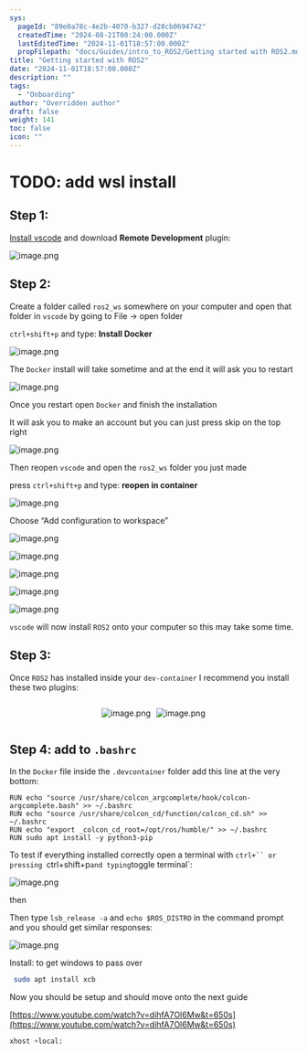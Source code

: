 ```yaml
---
sys:
  pageId: "89e0a78c-4e2b-4070-b327-d28cb0694742"
  createdTime: "2024-08-21T00:24:00.000Z"
  lastEditedTime: "2024-11-01T18:57:00.000Z"
  propFilepath: "docs/Guides/intro_to_ROS2/Getting started with ROS2.md"
title: "Getting started with ROS2"
date: "2024-11-01T18:57:00.000Z"
description: ""
tags:
  - "Onboarding"
author: "Overridden author"
draft: false
weight: 141
toc: false
icon: ""
---
```


# TODO: add wsl install

## Step 1:

[Install vscode](https://code.visualstudio.com/download) and download **Remote Development** plugin:

![image.png](https://prod-files-secure.s3.us-west-2.amazonaws.com/d518164a-d88e-44d1-a4ee-3adb3bd8bce0/efb52993-1881-4a40-b95e-6f020334f022/image.png?X-Amz-Algorithm=AWS4-HMAC-SHA256&X-Amz-Content-Sha256=UNSIGNED-PAYLOAD&X-Amz-Credential=ASIAZI2LB4662ZED7MFK%2F20250427%2Fus-west-2%2Fs3%2Faws4_request&X-Amz-Date=20250427T004328Z&X-Amz-Expires=3600&X-Amz-Security-Token=IQoJb3JpZ2luX2VjELf%2F%2F%2F%2F%2F%2F%2F%2F%2F%2FwEaCXVzLXdlc3QtMiJGMEQCIHBMHlgGuk%2FwN6LyP7SVgrMBXOEvbjB0EtITFpx4ni78AiBbTwicIK5dfaFtbf91ckSqz7ZsfDpGlm551rvPWaNImSr%2FAwhQEAAaDDYzNzQyMzE4MzgwNSIM7V9TV7cQBSPf%2BSj5KtwDJLnf1%2FFBWVJvFk5ZxVKacWTnxlsh5YRIswr4X4iQLPkivTINhdQafcGS3LN1Yc8lHTRZPbtXgl6XBTTcFZjtlo9XosBx4I0X3%2FicTvHZUxkhaMpAvU8CINB%2FKPPHfQVfsU6QVOU616WLRNmjcrD4CX2CwiaOVupg7CUTn5c20c%2BxheVX%2BZg4CA3RiR8tk10FRLDzJMW6A32fL2PpLS3nNW38hwpV97A32uyJVU2nJ8vSjmVNEWQPEw9uT%2FzelFV1%2FCKTzMwaey7AfHrYGwheAUn81JWhjCv5be%2FaLqooIE38I%2BSPwxzfqV9qxfgJezJ2VD6jXQvZpLRKexvxbPIV6%2FoUazCFFaZmej1ueZkz2S8W5tq3XBPkXsX2ENKgZ5T0V0AVD0rYlk4ZXoR8%2BgTN9bt71J556yLuvgat7oMKiMuP4aZAPc81A5OEp2SpQ3RQ1GbjvdQqt%2BBaMsoOZgCslRHen5GYJBFrNEtuxlIPaaUE3vGdLlxGBWmcXWRU%2FQ9A7hX1nE%2FtK7IkVwH9wVt795Ox84cm0i1YAYzdMq4e1pLAf19OA5GMr3wiy8e5Wfjof5Ja6tPZPnfSi%2F1kF0QUhhfOc7R6%2Bc7N8hfiiDXB0Ie5Lu6iKgvTmjsuAaMwub%2B1wAY6pgGLNf8ybEEJ3pUe7p2%2BmoMJmvxbs72dR8TEOATaPjX2894X%2BpDc3gPUndgdXjItHsm2NkpzmH9PpXPtfFb3x0O35IKX4GC9S8Enwg3UPX6DmbwVBo8nxRqfAQTcsqDLX0%2BX2ii6NyQjQ%2FMU0iCgOZG1i7EQcjDogBIvAyMQl9IqRVIIza18344pfWwHqP4cKNYGfIjzzqCac4vtu9gOwOWBt4NinrC5&X-Amz-Signature=f7a1dde244cdbfed8a85480672e5e75352269e4ccbbd871a65b4aadad00ca443&X-Amz-SignedHeaders=host&x-id=GetObject)

## Step 2:

Create a folder called `ros2_ws` somewhere on your computer and open that folder in `vscode` by going to File → open folder 

`ctrl+shift+p` and type: **Install Docker**

![image.png](https://prod-files-secure.s3.us-west-2.amazonaws.com/d518164a-d88e-44d1-a4ee-3adb3bd8bce0/2269dc0e-1cd5-47ff-bceb-c04ad9b2eab0/image.png?X-Amz-Algorithm=AWS4-HMAC-SHA256&X-Amz-Content-Sha256=UNSIGNED-PAYLOAD&X-Amz-Credential=ASIAZI2LB4662ZED7MFK%2F20250427%2Fus-west-2%2Fs3%2Faws4_request&X-Amz-Date=20250427T004328Z&X-Amz-Expires=3600&X-Amz-Security-Token=IQoJb3JpZ2luX2VjELf%2F%2F%2F%2F%2F%2F%2F%2F%2F%2FwEaCXVzLXdlc3QtMiJGMEQCIHBMHlgGuk%2FwN6LyP7SVgrMBXOEvbjB0EtITFpx4ni78AiBbTwicIK5dfaFtbf91ckSqz7ZsfDpGlm551rvPWaNImSr%2FAwhQEAAaDDYzNzQyMzE4MzgwNSIM7V9TV7cQBSPf%2BSj5KtwDJLnf1%2FFBWVJvFk5ZxVKacWTnxlsh5YRIswr4X4iQLPkivTINhdQafcGS3LN1Yc8lHTRZPbtXgl6XBTTcFZjtlo9XosBx4I0X3%2FicTvHZUxkhaMpAvU8CINB%2FKPPHfQVfsU6QVOU616WLRNmjcrD4CX2CwiaOVupg7CUTn5c20c%2BxheVX%2BZg4CA3RiR8tk10FRLDzJMW6A32fL2PpLS3nNW38hwpV97A32uyJVU2nJ8vSjmVNEWQPEw9uT%2FzelFV1%2FCKTzMwaey7AfHrYGwheAUn81JWhjCv5be%2FaLqooIE38I%2BSPwxzfqV9qxfgJezJ2VD6jXQvZpLRKexvxbPIV6%2FoUazCFFaZmej1ueZkz2S8W5tq3XBPkXsX2ENKgZ5T0V0AVD0rYlk4ZXoR8%2BgTN9bt71J556yLuvgat7oMKiMuP4aZAPc81A5OEp2SpQ3RQ1GbjvdQqt%2BBaMsoOZgCslRHen5GYJBFrNEtuxlIPaaUE3vGdLlxGBWmcXWRU%2FQ9A7hX1nE%2FtK7IkVwH9wVt795Ox84cm0i1YAYzdMq4e1pLAf19OA5GMr3wiy8e5Wfjof5Ja6tPZPnfSi%2F1kF0QUhhfOc7R6%2Bc7N8hfiiDXB0Ie5Lu6iKgvTmjsuAaMwub%2B1wAY6pgGLNf8ybEEJ3pUe7p2%2BmoMJmvxbs72dR8TEOATaPjX2894X%2BpDc3gPUndgdXjItHsm2NkpzmH9PpXPtfFb3x0O35IKX4GC9S8Enwg3UPX6DmbwVBo8nxRqfAQTcsqDLX0%2BX2ii6NyQjQ%2FMU0iCgOZG1i7EQcjDogBIvAyMQl9IqRVIIza18344pfWwHqP4cKNYGfIjzzqCac4vtu9gOwOWBt4NinrC5&X-Amz-Signature=4515945c96dd0d6498ad27a515e3a0c49fa9eee82db2978d42792b6bd4584cbc&X-Amz-SignedHeaders=host&x-id=GetObject)

The `Docker` install will take sometime and at the end it will ask you to restart

![image.png](https://prod-files-secure.s3.us-west-2.amazonaws.com/d518164a-d88e-44d1-a4ee-3adb3bd8bce0/ed233f78-be33-4b1f-b89c-9c346c0e961e/image.png?X-Amz-Algorithm=AWS4-HMAC-SHA256&X-Amz-Content-Sha256=UNSIGNED-PAYLOAD&X-Amz-Credential=ASIAZI2LB4662ZED7MFK%2F20250427%2Fus-west-2%2Fs3%2Faws4_request&X-Amz-Date=20250427T004328Z&X-Amz-Expires=3600&X-Amz-Security-Token=IQoJb3JpZ2luX2VjELf%2F%2F%2F%2F%2F%2F%2F%2F%2F%2FwEaCXVzLXdlc3QtMiJGMEQCIHBMHlgGuk%2FwN6LyP7SVgrMBXOEvbjB0EtITFpx4ni78AiBbTwicIK5dfaFtbf91ckSqz7ZsfDpGlm551rvPWaNImSr%2FAwhQEAAaDDYzNzQyMzE4MzgwNSIM7V9TV7cQBSPf%2BSj5KtwDJLnf1%2FFBWVJvFk5ZxVKacWTnxlsh5YRIswr4X4iQLPkivTINhdQafcGS3LN1Yc8lHTRZPbtXgl6XBTTcFZjtlo9XosBx4I0X3%2FicTvHZUxkhaMpAvU8CINB%2FKPPHfQVfsU6QVOU616WLRNmjcrD4CX2CwiaOVupg7CUTn5c20c%2BxheVX%2BZg4CA3RiR8tk10FRLDzJMW6A32fL2PpLS3nNW38hwpV97A32uyJVU2nJ8vSjmVNEWQPEw9uT%2FzelFV1%2FCKTzMwaey7AfHrYGwheAUn81JWhjCv5be%2FaLqooIE38I%2BSPwxzfqV9qxfgJezJ2VD6jXQvZpLRKexvxbPIV6%2FoUazCFFaZmej1ueZkz2S8W5tq3XBPkXsX2ENKgZ5T0V0AVD0rYlk4ZXoR8%2BgTN9bt71J556yLuvgat7oMKiMuP4aZAPc81A5OEp2SpQ3RQ1GbjvdQqt%2BBaMsoOZgCslRHen5GYJBFrNEtuxlIPaaUE3vGdLlxGBWmcXWRU%2FQ9A7hX1nE%2FtK7IkVwH9wVt795Ox84cm0i1YAYzdMq4e1pLAf19OA5GMr3wiy8e5Wfjof5Ja6tPZPnfSi%2F1kF0QUhhfOc7R6%2Bc7N8hfiiDXB0Ie5Lu6iKgvTmjsuAaMwub%2B1wAY6pgGLNf8ybEEJ3pUe7p2%2BmoMJmvxbs72dR8TEOATaPjX2894X%2BpDc3gPUndgdXjItHsm2NkpzmH9PpXPtfFb3x0O35IKX4GC9S8Enwg3UPX6DmbwVBo8nxRqfAQTcsqDLX0%2BX2ii6NyQjQ%2FMU0iCgOZG1i7EQcjDogBIvAyMQl9IqRVIIza18344pfWwHqP4cKNYGfIjzzqCac4vtu9gOwOWBt4NinrC5&X-Amz-Signature=9088c61bdc206c6dbae7d4990cf3285c5d3434e820a2bc398d49d278b4a2eb98&X-Amz-SignedHeaders=host&x-id=GetObject)

Once you restart open `Docker` and finish the installation

It will ask you to make an account but you can just press skip on the top right

![image.png](https://prod-files-secure.s3.us-west-2.amazonaws.com/d518164a-d88e-44d1-a4ee-3adb3bd8bce0/21010ad9-1659-4fd9-9f59-9932a09b2a3d/image.png?X-Amz-Algorithm=AWS4-HMAC-SHA256&X-Amz-Content-Sha256=UNSIGNED-PAYLOAD&X-Amz-Credential=ASIAZI2LB4662ZED7MFK%2F20250427%2Fus-west-2%2Fs3%2Faws4_request&X-Amz-Date=20250427T004328Z&X-Amz-Expires=3600&X-Amz-Security-Token=IQoJb3JpZ2luX2VjELf%2F%2F%2F%2F%2F%2F%2F%2F%2F%2FwEaCXVzLXdlc3QtMiJGMEQCIHBMHlgGuk%2FwN6LyP7SVgrMBXOEvbjB0EtITFpx4ni78AiBbTwicIK5dfaFtbf91ckSqz7ZsfDpGlm551rvPWaNImSr%2FAwhQEAAaDDYzNzQyMzE4MzgwNSIM7V9TV7cQBSPf%2BSj5KtwDJLnf1%2FFBWVJvFk5ZxVKacWTnxlsh5YRIswr4X4iQLPkivTINhdQafcGS3LN1Yc8lHTRZPbtXgl6XBTTcFZjtlo9XosBx4I0X3%2FicTvHZUxkhaMpAvU8CINB%2FKPPHfQVfsU6QVOU616WLRNmjcrD4CX2CwiaOVupg7CUTn5c20c%2BxheVX%2BZg4CA3RiR8tk10FRLDzJMW6A32fL2PpLS3nNW38hwpV97A32uyJVU2nJ8vSjmVNEWQPEw9uT%2FzelFV1%2FCKTzMwaey7AfHrYGwheAUn81JWhjCv5be%2FaLqooIE38I%2BSPwxzfqV9qxfgJezJ2VD6jXQvZpLRKexvxbPIV6%2FoUazCFFaZmej1ueZkz2S8W5tq3XBPkXsX2ENKgZ5T0V0AVD0rYlk4ZXoR8%2BgTN9bt71J556yLuvgat7oMKiMuP4aZAPc81A5OEp2SpQ3RQ1GbjvdQqt%2BBaMsoOZgCslRHen5GYJBFrNEtuxlIPaaUE3vGdLlxGBWmcXWRU%2FQ9A7hX1nE%2FtK7IkVwH9wVt795Ox84cm0i1YAYzdMq4e1pLAf19OA5GMr3wiy8e5Wfjof5Ja6tPZPnfSi%2F1kF0QUhhfOc7R6%2Bc7N8hfiiDXB0Ie5Lu6iKgvTmjsuAaMwub%2B1wAY6pgGLNf8ybEEJ3pUe7p2%2BmoMJmvxbs72dR8TEOATaPjX2894X%2BpDc3gPUndgdXjItHsm2NkpzmH9PpXPtfFb3x0O35IKX4GC9S8Enwg3UPX6DmbwVBo8nxRqfAQTcsqDLX0%2BX2ii6NyQjQ%2FMU0iCgOZG1i7EQcjDogBIvAyMQl9IqRVIIza18344pfWwHqP4cKNYGfIjzzqCac4vtu9gOwOWBt4NinrC5&X-Amz-Signature=927b230f6a63789d09ae5fcd2b07d8d0d14f714ea3d94a846ef5c346b730a420&X-Amz-SignedHeaders=host&x-id=GetObject)

Then reopen `vscode` and open the `ros2_ws` folder you just made

press `ctrl+shift+p` and type: **reopen in container**

![image.png](https://prod-files-secure.s3.us-west-2.amazonaws.com/d518164a-d88e-44d1-a4ee-3adb3bd8bce0/4e93b8c2-41ad-488c-8095-c74205196118/image.png?X-Amz-Algorithm=AWS4-HMAC-SHA256&X-Amz-Content-Sha256=UNSIGNED-PAYLOAD&X-Amz-Credential=ASIAZI2LB4662ZED7MFK%2F20250427%2Fus-west-2%2Fs3%2Faws4_request&X-Amz-Date=20250427T004328Z&X-Amz-Expires=3600&X-Amz-Security-Token=IQoJb3JpZ2luX2VjELf%2F%2F%2F%2F%2F%2F%2F%2F%2F%2FwEaCXVzLXdlc3QtMiJGMEQCIHBMHlgGuk%2FwN6LyP7SVgrMBXOEvbjB0EtITFpx4ni78AiBbTwicIK5dfaFtbf91ckSqz7ZsfDpGlm551rvPWaNImSr%2FAwhQEAAaDDYzNzQyMzE4MzgwNSIM7V9TV7cQBSPf%2BSj5KtwDJLnf1%2FFBWVJvFk5ZxVKacWTnxlsh5YRIswr4X4iQLPkivTINhdQafcGS3LN1Yc8lHTRZPbtXgl6XBTTcFZjtlo9XosBx4I0X3%2FicTvHZUxkhaMpAvU8CINB%2FKPPHfQVfsU6QVOU616WLRNmjcrD4CX2CwiaOVupg7CUTn5c20c%2BxheVX%2BZg4CA3RiR8tk10FRLDzJMW6A32fL2PpLS3nNW38hwpV97A32uyJVU2nJ8vSjmVNEWQPEw9uT%2FzelFV1%2FCKTzMwaey7AfHrYGwheAUn81JWhjCv5be%2FaLqooIE38I%2BSPwxzfqV9qxfgJezJ2VD6jXQvZpLRKexvxbPIV6%2FoUazCFFaZmej1ueZkz2S8W5tq3XBPkXsX2ENKgZ5T0V0AVD0rYlk4ZXoR8%2BgTN9bt71J556yLuvgat7oMKiMuP4aZAPc81A5OEp2SpQ3RQ1GbjvdQqt%2BBaMsoOZgCslRHen5GYJBFrNEtuxlIPaaUE3vGdLlxGBWmcXWRU%2FQ9A7hX1nE%2FtK7IkVwH9wVt795Ox84cm0i1YAYzdMq4e1pLAf19OA5GMr3wiy8e5Wfjof5Ja6tPZPnfSi%2F1kF0QUhhfOc7R6%2Bc7N8hfiiDXB0Ie5Lu6iKgvTmjsuAaMwub%2B1wAY6pgGLNf8ybEEJ3pUe7p2%2BmoMJmvxbs72dR8TEOATaPjX2894X%2BpDc3gPUndgdXjItHsm2NkpzmH9PpXPtfFb3x0O35IKX4GC9S8Enwg3UPX6DmbwVBo8nxRqfAQTcsqDLX0%2BX2ii6NyQjQ%2FMU0iCgOZG1i7EQcjDogBIvAyMQl9IqRVIIza18344pfWwHqP4cKNYGfIjzzqCac4vtu9gOwOWBt4NinrC5&X-Amz-Signature=f8ef0707e0d1fc7a312875e3410c6bbc2c4638f0f95fca09eb4e165aec6e30dc&X-Amz-SignedHeaders=host&x-id=GetObject)

Choose “Add configuration to workspace”

![image.png](https://prod-files-secure.s3.us-west-2.amazonaws.com/d518164a-d88e-44d1-a4ee-3adb3bd8bce0/9560b282-5060-4989-ba37-97e7b2c22476/image.png?X-Amz-Algorithm=AWS4-HMAC-SHA256&X-Amz-Content-Sha256=UNSIGNED-PAYLOAD&X-Amz-Credential=ASIAZI2LB4662ZED7MFK%2F20250427%2Fus-west-2%2Fs3%2Faws4_request&X-Amz-Date=20250427T004328Z&X-Amz-Expires=3600&X-Amz-Security-Token=IQoJb3JpZ2luX2VjELf%2F%2F%2F%2F%2F%2F%2F%2F%2F%2FwEaCXVzLXdlc3QtMiJGMEQCIHBMHlgGuk%2FwN6LyP7SVgrMBXOEvbjB0EtITFpx4ni78AiBbTwicIK5dfaFtbf91ckSqz7ZsfDpGlm551rvPWaNImSr%2FAwhQEAAaDDYzNzQyMzE4MzgwNSIM7V9TV7cQBSPf%2BSj5KtwDJLnf1%2FFBWVJvFk5ZxVKacWTnxlsh5YRIswr4X4iQLPkivTINhdQafcGS3LN1Yc8lHTRZPbtXgl6XBTTcFZjtlo9XosBx4I0X3%2FicTvHZUxkhaMpAvU8CINB%2FKPPHfQVfsU6QVOU616WLRNmjcrD4CX2CwiaOVupg7CUTn5c20c%2BxheVX%2BZg4CA3RiR8tk10FRLDzJMW6A32fL2PpLS3nNW38hwpV97A32uyJVU2nJ8vSjmVNEWQPEw9uT%2FzelFV1%2FCKTzMwaey7AfHrYGwheAUn81JWhjCv5be%2FaLqooIE38I%2BSPwxzfqV9qxfgJezJ2VD6jXQvZpLRKexvxbPIV6%2FoUazCFFaZmej1ueZkz2S8W5tq3XBPkXsX2ENKgZ5T0V0AVD0rYlk4ZXoR8%2BgTN9bt71J556yLuvgat7oMKiMuP4aZAPc81A5OEp2SpQ3RQ1GbjvdQqt%2BBaMsoOZgCslRHen5GYJBFrNEtuxlIPaaUE3vGdLlxGBWmcXWRU%2FQ9A7hX1nE%2FtK7IkVwH9wVt795Ox84cm0i1YAYzdMq4e1pLAf19OA5GMr3wiy8e5Wfjof5Ja6tPZPnfSi%2F1kF0QUhhfOc7R6%2Bc7N8hfiiDXB0Ie5Lu6iKgvTmjsuAaMwub%2B1wAY6pgGLNf8ybEEJ3pUe7p2%2BmoMJmvxbs72dR8TEOATaPjX2894X%2BpDc3gPUndgdXjItHsm2NkpzmH9PpXPtfFb3x0O35IKX4GC9S8Enwg3UPX6DmbwVBo8nxRqfAQTcsqDLX0%2BX2ii6NyQjQ%2FMU0iCgOZG1i7EQcjDogBIvAyMQl9IqRVIIza18344pfWwHqP4cKNYGfIjzzqCac4vtu9gOwOWBt4NinrC5&X-Amz-Signature=dd7f7fecd30e3f7b144de4edc7f972ab50e8b47513f10fe28a535a12e819fa11&X-Amz-SignedHeaders=host&x-id=GetObject)

![image.png](https://prod-files-secure.s3.us-west-2.amazonaws.com/d518164a-d88e-44d1-a4ee-3adb3bd8bce0/2ee63f81-886b-48e8-a553-dc6e5eac99e4/image.png?X-Amz-Algorithm=AWS4-HMAC-SHA256&X-Amz-Content-Sha256=UNSIGNED-PAYLOAD&X-Amz-Credential=ASIAZI2LB4662ZED7MFK%2F20250427%2Fus-west-2%2Fs3%2Faws4_request&X-Amz-Date=20250427T004328Z&X-Amz-Expires=3600&X-Amz-Security-Token=IQoJb3JpZ2luX2VjELf%2F%2F%2F%2F%2F%2F%2F%2F%2F%2FwEaCXVzLXdlc3QtMiJGMEQCIHBMHlgGuk%2FwN6LyP7SVgrMBXOEvbjB0EtITFpx4ni78AiBbTwicIK5dfaFtbf91ckSqz7ZsfDpGlm551rvPWaNImSr%2FAwhQEAAaDDYzNzQyMzE4MzgwNSIM7V9TV7cQBSPf%2BSj5KtwDJLnf1%2FFBWVJvFk5ZxVKacWTnxlsh5YRIswr4X4iQLPkivTINhdQafcGS3LN1Yc8lHTRZPbtXgl6XBTTcFZjtlo9XosBx4I0X3%2FicTvHZUxkhaMpAvU8CINB%2FKPPHfQVfsU6QVOU616WLRNmjcrD4CX2CwiaOVupg7CUTn5c20c%2BxheVX%2BZg4CA3RiR8tk10FRLDzJMW6A32fL2PpLS3nNW38hwpV97A32uyJVU2nJ8vSjmVNEWQPEw9uT%2FzelFV1%2FCKTzMwaey7AfHrYGwheAUn81JWhjCv5be%2FaLqooIE38I%2BSPwxzfqV9qxfgJezJ2VD6jXQvZpLRKexvxbPIV6%2FoUazCFFaZmej1ueZkz2S8W5tq3XBPkXsX2ENKgZ5T0V0AVD0rYlk4ZXoR8%2BgTN9bt71J556yLuvgat7oMKiMuP4aZAPc81A5OEp2SpQ3RQ1GbjvdQqt%2BBaMsoOZgCslRHen5GYJBFrNEtuxlIPaaUE3vGdLlxGBWmcXWRU%2FQ9A7hX1nE%2FtK7IkVwH9wVt795Ox84cm0i1YAYzdMq4e1pLAf19OA5GMr3wiy8e5Wfjof5Ja6tPZPnfSi%2F1kF0QUhhfOc7R6%2Bc7N8hfiiDXB0Ie5Lu6iKgvTmjsuAaMwub%2B1wAY6pgGLNf8ybEEJ3pUe7p2%2BmoMJmvxbs72dR8TEOATaPjX2894X%2BpDc3gPUndgdXjItHsm2NkpzmH9PpXPtfFb3x0O35IKX4GC9S8Enwg3UPX6DmbwVBo8nxRqfAQTcsqDLX0%2BX2ii6NyQjQ%2FMU0iCgOZG1i7EQcjDogBIvAyMQl9IqRVIIza18344pfWwHqP4cKNYGfIjzzqCac4vtu9gOwOWBt4NinrC5&X-Amz-Signature=47edc52953abc9e0a54493724b7184dece2eeac1836198c2fee3c96659ac21c1&X-Amz-SignedHeaders=host&x-id=GetObject)

![image.png](https://prod-files-secure.s3.us-west-2.amazonaws.com/d518164a-d88e-44d1-a4ee-3adb3bd8bce0/ae1580b2-b048-407e-aed9-b584224a7a04/image.png?X-Amz-Algorithm=AWS4-HMAC-SHA256&X-Amz-Content-Sha256=UNSIGNED-PAYLOAD&X-Amz-Credential=ASIAZI2LB4662ZED7MFK%2F20250427%2Fus-west-2%2Fs3%2Faws4_request&X-Amz-Date=20250427T004328Z&X-Amz-Expires=3600&X-Amz-Security-Token=IQoJb3JpZ2luX2VjELf%2F%2F%2F%2F%2F%2F%2F%2F%2F%2FwEaCXVzLXdlc3QtMiJGMEQCIHBMHlgGuk%2FwN6LyP7SVgrMBXOEvbjB0EtITFpx4ni78AiBbTwicIK5dfaFtbf91ckSqz7ZsfDpGlm551rvPWaNImSr%2FAwhQEAAaDDYzNzQyMzE4MzgwNSIM7V9TV7cQBSPf%2BSj5KtwDJLnf1%2FFBWVJvFk5ZxVKacWTnxlsh5YRIswr4X4iQLPkivTINhdQafcGS3LN1Yc8lHTRZPbtXgl6XBTTcFZjtlo9XosBx4I0X3%2FicTvHZUxkhaMpAvU8CINB%2FKPPHfQVfsU6QVOU616WLRNmjcrD4CX2CwiaOVupg7CUTn5c20c%2BxheVX%2BZg4CA3RiR8tk10FRLDzJMW6A32fL2PpLS3nNW38hwpV97A32uyJVU2nJ8vSjmVNEWQPEw9uT%2FzelFV1%2FCKTzMwaey7AfHrYGwheAUn81JWhjCv5be%2FaLqooIE38I%2BSPwxzfqV9qxfgJezJ2VD6jXQvZpLRKexvxbPIV6%2FoUazCFFaZmej1ueZkz2S8W5tq3XBPkXsX2ENKgZ5T0V0AVD0rYlk4ZXoR8%2BgTN9bt71J556yLuvgat7oMKiMuP4aZAPc81A5OEp2SpQ3RQ1GbjvdQqt%2BBaMsoOZgCslRHen5GYJBFrNEtuxlIPaaUE3vGdLlxGBWmcXWRU%2FQ9A7hX1nE%2FtK7IkVwH9wVt795Ox84cm0i1YAYzdMq4e1pLAf19OA5GMr3wiy8e5Wfjof5Ja6tPZPnfSi%2F1kF0QUhhfOc7R6%2Bc7N8hfiiDXB0Ie5Lu6iKgvTmjsuAaMwub%2B1wAY6pgGLNf8ybEEJ3pUe7p2%2BmoMJmvxbs72dR8TEOATaPjX2894X%2BpDc3gPUndgdXjItHsm2NkpzmH9PpXPtfFb3x0O35IKX4GC9S8Enwg3UPX6DmbwVBo8nxRqfAQTcsqDLX0%2BX2ii6NyQjQ%2FMU0iCgOZG1i7EQcjDogBIvAyMQl9IqRVIIza18344pfWwHqP4cKNYGfIjzzqCac4vtu9gOwOWBt4NinrC5&X-Amz-Signature=fc48220849250e9c6c6b5574f5ea2f33d5e2cc12f10a0c00421597ddf7912ea5&X-Amz-SignedHeaders=host&x-id=GetObject)

![image.png](https://prod-files-secure.s3.us-west-2.amazonaws.com/d518164a-d88e-44d1-a4ee-3adb3bd8bce0/53255b28-f75e-430f-b9e3-c0ac8577e42b/image.png?X-Amz-Algorithm=AWS4-HMAC-SHA256&X-Amz-Content-Sha256=UNSIGNED-PAYLOAD&X-Amz-Credential=ASIAZI2LB4662ZED7MFK%2F20250427%2Fus-west-2%2Fs3%2Faws4_request&X-Amz-Date=20250427T004328Z&X-Amz-Expires=3600&X-Amz-Security-Token=IQoJb3JpZ2luX2VjELf%2F%2F%2F%2F%2F%2F%2F%2F%2F%2FwEaCXVzLXdlc3QtMiJGMEQCIHBMHlgGuk%2FwN6LyP7SVgrMBXOEvbjB0EtITFpx4ni78AiBbTwicIK5dfaFtbf91ckSqz7ZsfDpGlm551rvPWaNImSr%2FAwhQEAAaDDYzNzQyMzE4MzgwNSIM7V9TV7cQBSPf%2BSj5KtwDJLnf1%2FFBWVJvFk5ZxVKacWTnxlsh5YRIswr4X4iQLPkivTINhdQafcGS3LN1Yc8lHTRZPbtXgl6XBTTcFZjtlo9XosBx4I0X3%2FicTvHZUxkhaMpAvU8CINB%2FKPPHfQVfsU6QVOU616WLRNmjcrD4CX2CwiaOVupg7CUTn5c20c%2BxheVX%2BZg4CA3RiR8tk10FRLDzJMW6A32fL2PpLS3nNW38hwpV97A32uyJVU2nJ8vSjmVNEWQPEw9uT%2FzelFV1%2FCKTzMwaey7AfHrYGwheAUn81JWhjCv5be%2FaLqooIE38I%2BSPwxzfqV9qxfgJezJ2VD6jXQvZpLRKexvxbPIV6%2FoUazCFFaZmej1ueZkz2S8W5tq3XBPkXsX2ENKgZ5T0V0AVD0rYlk4ZXoR8%2BgTN9bt71J556yLuvgat7oMKiMuP4aZAPc81A5OEp2SpQ3RQ1GbjvdQqt%2BBaMsoOZgCslRHen5GYJBFrNEtuxlIPaaUE3vGdLlxGBWmcXWRU%2FQ9A7hX1nE%2FtK7IkVwH9wVt795Ox84cm0i1YAYzdMq4e1pLAf19OA5GMr3wiy8e5Wfjof5Ja6tPZPnfSi%2F1kF0QUhhfOc7R6%2Bc7N8hfiiDXB0Ie5Lu6iKgvTmjsuAaMwub%2B1wAY6pgGLNf8ybEEJ3pUe7p2%2BmoMJmvxbs72dR8TEOATaPjX2894X%2BpDc3gPUndgdXjItHsm2NkpzmH9PpXPtfFb3x0O35IKX4GC9S8Enwg3UPX6DmbwVBo8nxRqfAQTcsqDLX0%2BX2ii6NyQjQ%2FMU0iCgOZG1i7EQcjDogBIvAyMQl9IqRVIIza18344pfWwHqP4cKNYGfIjzzqCac4vtu9gOwOWBt4NinrC5&X-Amz-Signature=d8b4cc905e496d765e732cdac222dc82d6f34449b01f23684e374ef15d36c1b9&X-Amz-SignedHeaders=host&x-id=GetObject)

![image.png](https://prod-files-secure.s3.us-west-2.amazonaws.com/d518164a-d88e-44d1-a4ee-3adb3bd8bce0/7c562767-5af9-4ffb-97d1-327bcdf4ee00/image.png?X-Amz-Algorithm=AWS4-HMAC-SHA256&X-Amz-Content-Sha256=UNSIGNED-PAYLOAD&X-Amz-Credential=ASIAZI2LB4662ZED7MFK%2F20250427%2Fus-west-2%2Fs3%2Faws4_request&X-Amz-Date=20250427T004328Z&X-Amz-Expires=3600&X-Amz-Security-Token=IQoJb3JpZ2luX2VjELf%2F%2F%2F%2F%2F%2F%2F%2F%2F%2FwEaCXVzLXdlc3QtMiJGMEQCIHBMHlgGuk%2FwN6LyP7SVgrMBXOEvbjB0EtITFpx4ni78AiBbTwicIK5dfaFtbf91ckSqz7ZsfDpGlm551rvPWaNImSr%2FAwhQEAAaDDYzNzQyMzE4MzgwNSIM7V9TV7cQBSPf%2BSj5KtwDJLnf1%2FFBWVJvFk5ZxVKacWTnxlsh5YRIswr4X4iQLPkivTINhdQafcGS3LN1Yc8lHTRZPbtXgl6XBTTcFZjtlo9XosBx4I0X3%2FicTvHZUxkhaMpAvU8CINB%2FKPPHfQVfsU6QVOU616WLRNmjcrD4CX2CwiaOVupg7CUTn5c20c%2BxheVX%2BZg4CA3RiR8tk10FRLDzJMW6A32fL2PpLS3nNW38hwpV97A32uyJVU2nJ8vSjmVNEWQPEw9uT%2FzelFV1%2FCKTzMwaey7AfHrYGwheAUn81JWhjCv5be%2FaLqooIE38I%2BSPwxzfqV9qxfgJezJ2VD6jXQvZpLRKexvxbPIV6%2FoUazCFFaZmej1ueZkz2S8W5tq3XBPkXsX2ENKgZ5T0V0AVD0rYlk4ZXoR8%2BgTN9bt71J556yLuvgat7oMKiMuP4aZAPc81A5OEp2SpQ3RQ1GbjvdQqt%2BBaMsoOZgCslRHen5GYJBFrNEtuxlIPaaUE3vGdLlxGBWmcXWRU%2FQ9A7hX1nE%2FtK7IkVwH9wVt795Ox84cm0i1YAYzdMq4e1pLAf19OA5GMr3wiy8e5Wfjof5Ja6tPZPnfSi%2F1kF0QUhhfOc7R6%2Bc7N8hfiiDXB0Ie5Lu6iKgvTmjsuAaMwub%2B1wAY6pgGLNf8ybEEJ3pUe7p2%2BmoMJmvxbs72dR8TEOATaPjX2894X%2BpDc3gPUndgdXjItHsm2NkpzmH9PpXPtfFb3x0O35IKX4GC9S8Enwg3UPX6DmbwVBo8nxRqfAQTcsqDLX0%2BX2ii6NyQjQ%2FMU0iCgOZG1i7EQcjDogBIvAyMQl9IqRVIIza18344pfWwHqP4cKNYGfIjzzqCac4vtu9gOwOWBt4NinrC5&X-Amz-Signature=3998cc3611616c45395e608481f7d5cdd64c03798dedf2712c73d46a9c01056b&X-Amz-SignedHeaders=host&x-id=GetObject)

`vscode` will now install `ROS2` onto your computer so this may take some time.

## Step 3:

Once `ROS2` has installed inside your `dev-container` I recommend you install these two plugins:

<div style="display: flex;flex-direction: row; column-gap:10px; max-width: 630px;justify-content: center;">
<div>

![image.png](https://prod-files-secure.s3.us-west-2.amazonaws.com/d518164a-d88e-44d1-a4ee-3adb3bd8bce0/3fc3d550-5a54-4ba1-ba6b-faa01cdb7369/image.png?X-Amz-Algorithm=AWS4-HMAC-SHA256&X-Amz-Content-Sha256=UNSIGNED-PAYLOAD&X-Amz-Credential=ASIAZI2LB4663F3U7J5Q%2F20250427%2Fus-west-2%2Fs3%2Faws4_request&X-Amz-Date=20250427T004330Z&X-Amz-Expires=3600&X-Amz-Security-Token=IQoJb3JpZ2luX2VjELf%2F%2F%2F%2F%2F%2F%2F%2F%2F%2FwEaCXVzLXdlc3QtMiJHMEUCIFjDTmzcRDLwNhBULFGIcAQHArsov8ficHtFoVGEenOBAiEA5OscBNO%2Bklf7i0APt0fXmmayJbE9Pw8hir1fcP8QDlMq%2FwMIUBAAGgw2Mzc0MjMxODM4MDUiDCnJdt8K67Qpud1cKyrcA8rl4Er4GPU5961A8oqeZIHGSDffc6JGDySIt9CO0fWPEpfJ%2FY9LoHsf1MGMaKkoaE8ZROCJgOPUDlEAL0nAgvCiLhFcrcPYiZtcM8E013Z5dgwM%2BrThQIqHHP%2BWOLkz%2BcredAAA%2FhDM9l%2BzrSQFdr0N6hsoZSt0wx1thxh7%2F6gRPumPdzwcFQkN%2Fapg9OUIdioM2J3TkultK4CP%2FzbsNBDCwHfDmq%2B0374lxVa8%2FQv82kP2mbwHbOcl2PNbTzsK%2F%2FrvawEG035DB9BHDZkskETC23LA7hqXwPfTajiik8d1U%2Ftpvgr5QI7j%2FMKTrPWnlcxc%2BvoHqaj2ZbAhzv%2Bcs4bxhVb3EiLrOZgZZxm%2B8JgqNRG3%2FqQTEKcFMIb2Kxw6pwl5dWYjYC1%2FKqN59j6dfgkuFHOul%2BlnOhJSH0kKerbPgkPBjvDnuIWlIWj%2BH9MRypSs6Ah9hZLU4RgoRmF5a9EY66BeZB4bmoiG%2F8rcICs1mtW4B0T6n7wuooD7MjK5N57dZoVf00VVALPCVUrpXKDEz4JujLJmyrVbgjBEkOBkJTY%2BvyusgrEoNIc%2FUyEU%2BxEJSyTWaLEOjFG07XyZiD2Wehs75Gy9nbv1bUfW6HihJ%2FNmoxsOyJaIWAe9MIDAtcAGOqUBTqJ1qoXbhUoUjN%2BXYVcQq2MG9d7t7WrZ9N3nUknXJhaMD00PgQcFxLqpyLt%2B7Ds1%2FLE0I64oGL712A17QBgkVXLDs2kzlDGAMTbZwotxwlfmEceBeb80%2BgmsWhJeETtIywdhixQ%2BnKWCtlXpZj2%2FFE%2Bvv5Yl132ymM3glpDpYo45OSFdX8M%2FP0IG1YmZdSLhbyZlM2wyJyLx%2B8Xm96XMgwSfuv3I&X-Amz-Signature=1d5e5a559127fb967351491a634817ba24ff53e1a4ea91f4a4a948fafb3f06e7&X-Amz-SignedHeaders=host&x-id=GetObject)

</div>
<div>

![image.png](https://prod-files-secure.s3.us-west-2.amazonaws.com/d518164a-d88e-44d1-a4ee-3adb3bd8bce0/d994cc66-13c2-4093-a5a3-f84cf4601a82/image.png?X-Amz-Algorithm=AWS4-HMAC-SHA256&X-Amz-Content-Sha256=UNSIGNED-PAYLOAD&X-Amz-Credential=ASIAZI2LB4662OTMCCLQ%2F20250427%2Fus-west-2%2Fs3%2Faws4_request&X-Amz-Date=20250427T004330Z&X-Amz-Expires=3600&X-Amz-Security-Token=IQoJb3JpZ2luX2VjELj%2F%2F%2F%2F%2F%2F%2F%2F%2F%2FwEaCXVzLXdlc3QtMiJIMEYCIQCscH6fV0ivV0%2BNJXX5Sh9SM2%2Bmm3uTQt5JMac%2Byso1AQIhAJiZBsoAg4x3v3EmdGv%2FV4KGO%2B4ySRrHUOTOhaIhHYMGKv8DCFEQABoMNjM3NDIzMTgzODA1IgzYQVY1TAG4tXi2hRoq3ANdJTIX8%2F3ybl5ED7%2Ften1RSBhTCcRFArp08oUJ4zaeGpTgu1pdEQqAnc8Uu2LVToPOaaUS31VIxE3gYlmFOUUnZhYV4r5i6vuhBmdPGc9p%2BOrVHTm0n3jaq6DpY8B16HwTeMx2ihxctzIg6%2FwRfTW%2BVyrUUel7RdeNhTLVT1dJ6vtA4Nr8cEpjv9B3gUhUNbHiw8lByVeEDOpQzPSCuXNVVRNF2R1SUvTjyIyMXyYQWerABfXS3wIz8Xz8qXEutiu7DuDbXSxZfZSJpefUrABrC8jB6R5ylRy1fMCgseaW2gXxLQRN5EitlPfvFeSApQT8OW7yOwD15MERR8rrkjDEC3188yANoOYEfbCfUOJOm3XIfV8HiABJxP5Lv%2BSancWh%2FXp7NIVWxhJEyiwF4H9UVpxqRUT14hbvFpGbdwuRGYCNwRV9saqHgA1xlRjDhvX2qvhQLLZuV61JXoUS4F7Vgy7Zwnx5Hff8qeHo3TdmzF7vcRHVA8uIKLdxJ7EdLVQnR4OJcT%2BIOZZd2N78WL3i4YTqRYBBylESYEixgPmUxnR6gcAaQGqp%2FfqC%2BG%2BRz7t%2FQnqOKlFCG7HV8Q4%2BbkbH3tnh9ID9H2cC3Yzsq%2BD2IbS6RHXZD%2BfdYEo8wTCG2bXABjqkAYHXdhumiLOJ6jbKItAl7hib1LJKNmPHtwQ9InVwep4mRyAihtRRGcTWo%2BbxgqPVVfspLrZqRA9g7av%2BoMkJlblY6fOu3KXWfHyqZ5O0zlWv8QLTHrpJbOXrrpnxQmki0funiugHYWW%2BOvvrS%2BbB%2FQ5LcREBM3RjhM%2Bk%2FUyY5OdE9O0bRgffcrQt1pbiKIxicuHh%2FYSh4TxA4vYX1uyYW1H2WoxW&X-Amz-Signature=0ca09f52342f08cd7c78720ddc4999dd29b381bb4ff56c64de820f9b839c6b07&X-Amz-SignedHeaders=host&x-id=GetObject)

</div>
</div>

## Step 4: add to `.bashrc`

In the `Docker` file inside the `.devcontainer` folder add this line at the very bottom: 

```docker
RUN echo "source /usr/share/colcon_argcomplete/hook/colcon-argcomplete.bash" >> ~/.bashrc
RUN echo "source /usr/share/colcon_cd/function/colcon_cd.sh" >> ~/.bashrc
RUN echo "export _colcon_cd_root=/opt/ros/humble/" >> ~/.bashrc
RUN sudo apt install -y python3-pip 
```

To test if everything installed correctly open a terminal with `ctrl+`` or pressing `ctrl+shift+p` and typing `toggle terminal`:

![image.png](https://prod-files-secure.s3.us-west-2.amazonaws.com/d518164a-d88e-44d1-a4ee-3adb3bd8bce0/6a4943d8-b04e-4c02-9a58-775f3384d1a5/image.png?X-Amz-Algorithm=AWS4-HMAC-SHA256&X-Amz-Content-Sha256=UNSIGNED-PAYLOAD&X-Amz-Credential=ASIAZI2LB4662ZED7MFK%2F20250427%2Fus-west-2%2Fs3%2Faws4_request&X-Amz-Date=20250427T004328Z&X-Amz-Expires=3600&X-Amz-Security-Token=IQoJb3JpZ2luX2VjELf%2F%2F%2F%2F%2F%2F%2F%2F%2F%2FwEaCXVzLXdlc3QtMiJGMEQCIHBMHlgGuk%2FwN6LyP7SVgrMBXOEvbjB0EtITFpx4ni78AiBbTwicIK5dfaFtbf91ckSqz7ZsfDpGlm551rvPWaNImSr%2FAwhQEAAaDDYzNzQyMzE4MzgwNSIM7V9TV7cQBSPf%2BSj5KtwDJLnf1%2FFBWVJvFk5ZxVKacWTnxlsh5YRIswr4X4iQLPkivTINhdQafcGS3LN1Yc8lHTRZPbtXgl6XBTTcFZjtlo9XosBx4I0X3%2FicTvHZUxkhaMpAvU8CINB%2FKPPHfQVfsU6QVOU616WLRNmjcrD4CX2CwiaOVupg7CUTn5c20c%2BxheVX%2BZg4CA3RiR8tk10FRLDzJMW6A32fL2PpLS3nNW38hwpV97A32uyJVU2nJ8vSjmVNEWQPEw9uT%2FzelFV1%2FCKTzMwaey7AfHrYGwheAUn81JWhjCv5be%2FaLqooIE38I%2BSPwxzfqV9qxfgJezJ2VD6jXQvZpLRKexvxbPIV6%2FoUazCFFaZmej1ueZkz2S8W5tq3XBPkXsX2ENKgZ5T0V0AVD0rYlk4ZXoR8%2BgTN9bt71J556yLuvgat7oMKiMuP4aZAPc81A5OEp2SpQ3RQ1GbjvdQqt%2BBaMsoOZgCslRHen5GYJBFrNEtuxlIPaaUE3vGdLlxGBWmcXWRU%2FQ9A7hX1nE%2FtK7IkVwH9wVt795Ox84cm0i1YAYzdMq4e1pLAf19OA5GMr3wiy8e5Wfjof5Ja6tPZPnfSi%2F1kF0QUhhfOc7R6%2Bc7N8hfiiDXB0Ie5Lu6iKgvTmjsuAaMwub%2B1wAY6pgGLNf8ybEEJ3pUe7p2%2BmoMJmvxbs72dR8TEOATaPjX2894X%2BpDc3gPUndgdXjItHsm2NkpzmH9PpXPtfFb3x0O35IKX4GC9S8Enwg3UPX6DmbwVBo8nxRqfAQTcsqDLX0%2BX2ii6NyQjQ%2FMU0iCgOZG1i7EQcjDogBIvAyMQl9IqRVIIza18344pfWwHqP4cKNYGfIjzzqCac4vtu9gOwOWBt4NinrC5&X-Amz-Signature=0d83cbb360158bf8dd037d422d04f5b68979e1d1454e5f50926dbcb7f94b8178&X-Amz-SignedHeaders=host&x-id=GetObject)

then 

Then type `lsb_release -a` and `echo $ROS_DISTRO` in the command prompt and you should get similar responses:

![image.png](https://prod-files-secure.s3.us-west-2.amazonaws.com/d518164a-d88e-44d1-a4ee-3adb3bd8bce0/3e635dec-a805-4e85-8b9e-d000e5b71a4e/image.png?X-Amz-Algorithm=AWS4-HMAC-SHA256&X-Amz-Content-Sha256=UNSIGNED-PAYLOAD&X-Amz-Credential=ASIAZI2LB4662ZED7MFK%2F20250427%2Fus-west-2%2Fs3%2Faws4_request&X-Amz-Date=20250427T004328Z&X-Amz-Expires=3600&X-Amz-Security-Token=IQoJb3JpZ2luX2VjELf%2F%2F%2F%2F%2F%2F%2F%2F%2F%2FwEaCXVzLXdlc3QtMiJGMEQCIHBMHlgGuk%2FwN6LyP7SVgrMBXOEvbjB0EtITFpx4ni78AiBbTwicIK5dfaFtbf91ckSqz7ZsfDpGlm551rvPWaNImSr%2FAwhQEAAaDDYzNzQyMzE4MzgwNSIM7V9TV7cQBSPf%2BSj5KtwDJLnf1%2FFBWVJvFk5ZxVKacWTnxlsh5YRIswr4X4iQLPkivTINhdQafcGS3LN1Yc8lHTRZPbtXgl6XBTTcFZjtlo9XosBx4I0X3%2FicTvHZUxkhaMpAvU8CINB%2FKPPHfQVfsU6QVOU616WLRNmjcrD4CX2CwiaOVupg7CUTn5c20c%2BxheVX%2BZg4CA3RiR8tk10FRLDzJMW6A32fL2PpLS3nNW38hwpV97A32uyJVU2nJ8vSjmVNEWQPEw9uT%2FzelFV1%2FCKTzMwaey7AfHrYGwheAUn81JWhjCv5be%2FaLqooIE38I%2BSPwxzfqV9qxfgJezJ2VD6jXQvZpLRKexvxbPIV6%2FoUazCFFaZmej1ueZkz2S8W5tq3XBPkXsX2ENKgZ5T0V0AVD0rYlk4ZXoR8%2BgTN9bt71J556yLuvgat7oMKiMuP4aZAPc81A5OEp2SpQ3RQ1GbjvdQqt%2BBaMsoOZgCslRHen5GYJBFrNEtuxlIPaaUE3vGdLlxGBWmcXWRU%2FQ9A7hX1nE%2FtK7IkVwH9wVt795Ox84cm0i1YAYzdMq4e1pLAf19OA5GMr3wiy8e5Wfjof5Ja6tPZPnfSi%2F1kF0QUhhfOc7R6%2Bc7N8hfiiDXB0Ie5Lu6iKgvTmjsuAaMwub%2B1wAY6pgGLNf8ybEEJ3pUe7p2%2BmoMJmvxbs72dR8TEOATaPjX2894X%2BpDc3gPUndgdXjItHsm2NkpzmH9PpXPtfFb3x0O35IKX4GC9S8Enwg3UPX6DmbwVBo8nxRqfAQTcsqDLX0%2BX2ii6NyQjQ%2FMU0iCgOZG1i7EQcjDogBIvAyMQl9IqRVIIza18344pfWwHqP4cKNYGfIjzzqCac4vtu9gOwOWBt4NinrC5&X-Amz-Signature=ee11680a0fed4d2af88014e2844799fe40d00bfdb19f27a7dc917ade71d7f17d&X-Amz-SignedHeaders=host&x-id=GetObject)

Install:  to get windows to pass over

```bash
 sudo apt install xcb
```

Now you should be setup and should move onto the next guide 

[https://www.youtube.com/watch?v=dihfA7Ol6Mw&t=650s](https://www.youtube.com/watch?v=dihfA7Ol6Mw&t=650s)

```python
xhost +local:
```
